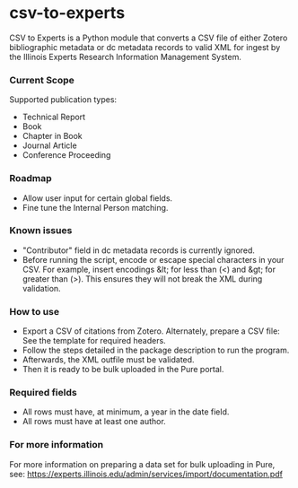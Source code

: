 # csv-to-experts
CSV to Experts is a Python module that converts a CSV file of either Zotero bibliographic metadata or dc metadata records to valid XML for ingest by the Illinois Experts Research Information Management System.

### Current Scope
Supported publication types:
- Technical Report
- Book
- Chapter in Book
- Journal Article
- Conference Proceeding

### Roadmap
- Allow user input for certain global fields.
- Fine tune the Internal Person matching. 

### Known issues
- "Contributor" field in dc metadata records is currently ignored.
- Before running the script, encode or escape special characters in your CSV.  For example, insert encodings \&lt; for less than (<) and \&gt; for greater than (>).
This ensures they will not break the XML during validation.

### How to use
- Export a CSV of citations from Zotero. Alternately, prepare a CSV file: See the template for required headers.  
- Follow the steps detailed in the package description to run the program. 
- Afterwards, the XML outfile must be validated. 
- Then it is ready to be bulk uploaded in the Pure portal.

### Required fields
- All rows must have, at minimum, a year in the date field.
- All rows must have at least one author.

### For more information
For more information on preparing a data set for bulk uploading in Pure, see: 
https://experts.illinois.edu/admin/services/import/documentation.pdf 
